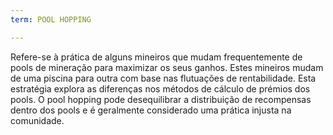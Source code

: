 ```yaml
---
term: POOL HOPPING

---
```

Refere-se à prática de alguns mineiros que mudam frequentemente de pools de mineração para maximizar os seus ganhos. Estes mineiros mudam de uma piscina para outra com base nas flutuações de rentabilidade. Esta estratégia explora as diferenças nos métodos de cálculo de prémios dos pools. O pool hopping pode desequilibrar a distribuição de recompensas dentro dos pools e é geralmente considerado uma prática injusta na comunidade.